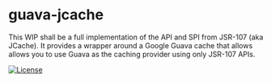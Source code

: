 guava-jcache
============

This WIP shall be a full implementation of the API and SPI from JSR-107 (aka JCache). It provides a wrapper around a Google Guava cache that allows allows you to use Guava as the caching provider using only JSR-107 APIs.

[![License](http://img.shields.io/:license-apache-brightgreen.svg)](http://www.apache.org/licenses/LICENSE-2.0.html)


